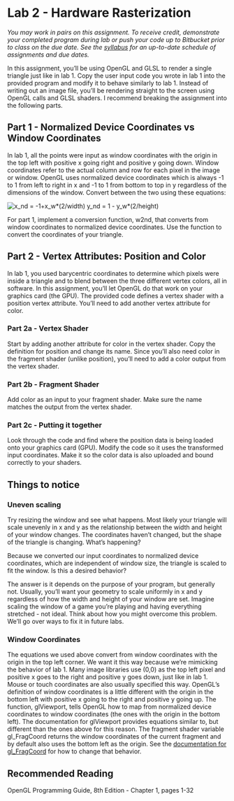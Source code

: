 # Lab 2 - Hardware Rasterization

*You may work in pairs on this assignment. To receive credit, demonstrate your completed program during lab or push your code
up to Bitbucket prior to class on the due date. See the [syllabus](https://bitbucket.org/msucsc441spring2016/syllabus) for an
up-to-date schedule of assignments and due dates.*

In this assignment, you’ll be using OpenGL and GLSL to render a single triangle just like in lab 1.  Copy the 
user input code you wrote in lab 1 into the provided program and modify it to behave similarly to lab 1.  Instead 
of writing out an image file, you’ll be rendering straight to the screen using OpenGL calls and GLSL shaders. I 
recommend breaking the assignment into the following parts.

## Part 1 - Normalized Device Coordinates vs Window Coordinates

In lab 1, all the points were input as window coordinates with the origin in the top left with positive x going 
right and positive y going down. Window coordinates refer to the actual column and row for each pixel in the 
image or window. OpenGL uses normalized device coordinates which is always -1 to 1 from left to right in x and 
-1 to 1 from bottom to top in y regardless of the dimensions of the window. Convert between the two using these 
equations:

![x_nd = -1+x_w*(2/width)    y_nd = 1 - y_w*(2/height)](https://s3-us-west-2.amazonaws.com/msucsci441labs/lab2equations.png)

For part 1, implement a conversion function, w2nd, that converts from window coordinates to normalized device 
coordinates. Use the function to convert the coordinates of your triangle.

## Part 2 - Vertex Attributes: Position and Color

In lab 1, you used barycentric coordinates to determine which pixels were inside a triangle and to blend 
between the three different vertex colors, all in software. In this assignment, you’ll let OpenGL do that 
work on your graphics card (the GPU). The provided code defines a vertex shader with a position vertex 
attribute. You’ll need to add another vertex attribute for color. 

### Part 2a - Vertex Shader 

Start by adding another attribute for color in the vertex shader. Copy the definition for 
position and change its name. Since you’ll also need color in the fragment shader (unlike position), 
you’ll need to add a color output from the vertex shader.

### Part 2b - Fragment Shader

Add color as an input to your fragment shader. Make sure the name matches the output from the vertex shader.

### Part 2c - Putting it together

Look through the code and find where the position data is being loaded onto your graphics card (GPU). 
Modify the code so it uses the transformed input coordinates. Make it so the color data is also uploaded 
and bound correctly to your shaders.

## Things to notice

### Uneven scaling

Try resizing the window and see what happens. Most likely your triangle will scale unevenly in x and y as the 
relationship between the width and height of your window changes. The coordinates haven’t changed, but the 
shape of the triangle is changing. What’s happening? 

Because we converted our input coordinates to normalized device coordinates, which are independent of window 
size, the triangle is scaled to fit the window. Is this a desired behavior? 

The answer is it depends on the purpose of your program, but generally not. Usually, you’ll want your geometry to 
scale uniformly in x and y regardless of how the width and height of your window are set. Imagine scaling the window 
of a game you’re playing and having everything stretched - not ideal. Think about how you might overcome this problem. 
We’ll go over ways to fix it in future labs.

### Window Coordinates

The equations we used above convert from window coordinates with the origin in the top left corner. We want 
it this way because we’re mimicking the behavior of lab 1. Many image libraries use (0,0) as the top left pixel 
and positive x goes to the right and positive y goes down, just like in lab 1. Mouse or touch coordinates are 
also usually specified this way. OpenGL’s definition of window coordinates is a little different with the 
origin in the bottom left with positive x going to the right and positive y going up. The function, glViewport, 
tells OpenGL how to map from normalized device coordinates to window coordinates (the ones with the origin 
in the bottom left). The documentation for glViewport provides equations similar to, but different than the 
ones above for this reason. The fragment shader variable gl_FragCoord returns the window coordinates of the 
current fragment and by default also uses the bottom left as the origin. See the [documentation for gl_FragCoord](https://www.opengl.org/sdk/docs/man/html/gl_FragCoord.xhtml)
for how to change that behavior.

## Recommended Reading

OpenGL Programming Guide, 8th Edition - Chapter 1, pages 1-32
